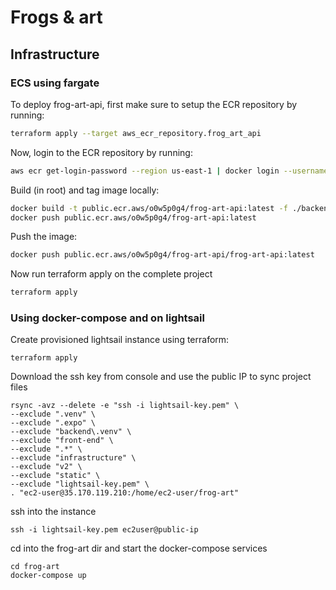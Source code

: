 # Frogs & art

## Infrastructure

### ECS using fargate

To deploy frog-art-api, first make sure to setup the ECR repository by running:

```bash
terraform apply --target aws_ecr_repository.frog_art_api
```
Now, login to the ECR repository by running:
```bash
aws ecr get-login-password --region us-east-1 | docker login --username AWS --password-stdin 026024574095.dkr.ecr.us-east-1.amazonaws.com
```

Build (in root) and tag image locally:
```bash
docker build -t public.ecr.aws/o0w5p0g4/frog-art-api:latest -f ./backend/Dockerfile .
docker push public.ecr.aws/o0w5p0g4/frog-art-api:latest
```

Push the image:
```bash
docker push public.ecr.aws/o0w5p0g4/frog-art-api/frog-art-api:latest
```

Now run terraform apply on the complete project
```bash
terraform apply
```

### Using docker-compose and on lightsail
Create provisioned lightsail instance using terraform:
```
terraform apply
```

Download the ssh key from console and use the public IP to sync project files
 ```
rsync -avz --delete -e "ssh -i lightsail-key.pem" \
--exclude ".venv" \
--exclude ".expo" \
--exclude "backend\.venv" \
--exclude "front-end" \
--exclude ".*" \
--exclude "infrastructure" \
--exclude "v2" \
--exclude "static" \
--exclude "lightsail-key.pem" \
. "ec2-user@35.170.119.210:/home/ec2-user/frog-art"
```

ssh into the instance
```
ssh -i lightsail-key.pem ec2user@public-ip
```

cd into the frog-art dir and start the docker-compose services
```
cd frog-art
docker-compose up
```

